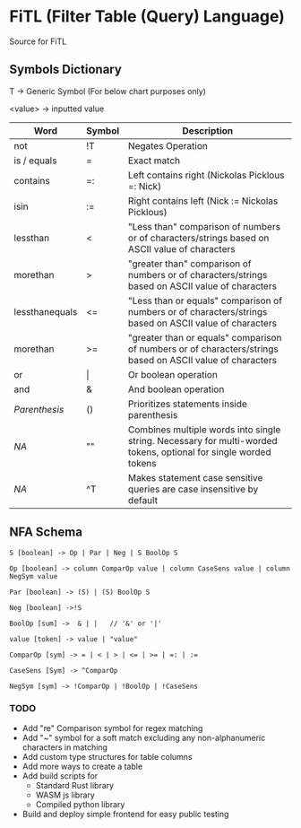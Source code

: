 # FiTL (Filter Table (Query) Language)

Source for FiTL

## Symbols Dictionary

T -> Generic Symbol (For below chart purposes only)

\<value> -> inputted value

| Word           | Symbol    | Description                                                                                                      |
|----------------|-----------|------------------------------------------------------------------------------------------------------------------|
| not            | !T        | Negates Operation                                                                                                |
| is / equals    | =         | Exact match                                                                                                      |
| contains       | =:        | Left contains right (Nickolas Picklous =: Nick)                                                                  |
| isin           | :=        | Right contains left (Nick := Nickolas Picklous)                                                                  |
| lessthan       | <         | "Less than" comparison of numbers or of characters/strings based on ASCII value of characters                    |
| morethan       | \>        | "greater than" comparison of numbers or of characters/strings based on ASCII value of characters                 |
| lessthanequals | <=        | "Less than or equals" comparison of numbers or of characters/strings based on ASCII value of characters          |
| morethan       | \>=       | "greater than or equals" comparison of numbers or of characters/strings based on ASCII value of characters       |
| or             | \|        | Or boolean operation                                                                                             |
| and            | &         | And boolean operation                                                                                            |
| *Parenthesis*  | ()        | Prioritizes statements inside parenthesis                                                                        |
| *NA*           | "<value>" | Combines multiple words into single string. Necessary for multi-worded tokens, optional for single worded tokens |
| *NA*           | ^T        | Makes statement case sensitive queries are case insensitive by default                                           |

## NFA Schema

```
S [boolean] -> Op | Par | Neg | S BoolOp S

Op [boolean] -> column ComparOp value | column CaseSens value | column NegSym value

Par [boolean] -> (S) | (S) BoolOp S

Neg [boolean] ->!S

BoolOp [sum] ->  & | |   // '&' or '|' 

value [token] -> value | "value"

ComparOp [sym] -> = | < | > | <= | >= | =: | :=

CaseSens [Sym] -> ^ComparOp 

NegSym [sym] -> !ComparOp | !BoolOp | !CaseSens

```

### TODO

- Add "re" Comparison symbol for regex matching
- Add "~" symbol for a soft match excluding any non-alphanumeric characters in matching
- Add custom type structures for table columns
- Add more ways to create a table
- Add build scripts for
    - Standard Rust library
    - WASM js library
    - Compiled python library
- Build and deploy simple frontend for easy public testing 
